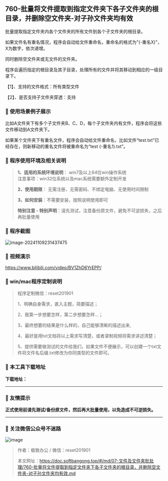 ## 760-批量将文件提取到指定文件夹下各子文件夹的根目录，并删除空文件夹-对子孙文件夹均有效

批量提取指定文件夹内各个文件夹的所有文件到各个子文件夹的根目录。

如果文件名有重名情况，程序会自动给文件重命名，重命名的格式为"(-重名X)"，X为数字，依次递增。

同时删除空文件夹或无文件的文件夹。 

程序会遍历指定的根目录及其子目录，处理所有的文件并将其移动到相应的一级目录下。

【1】、支持的文件格式：所有类型文件 

【2】、是否支持子文件夹穿透：支持

### 📑 使用场景例子展示
比如A文件夹下有多个子文件夹B、C、D，每个子文件夹内有文件，程序会将这些文件移动到A文件夹下。

如果某个文件夹下有重名文件，程序会自动给文件重命名，比如文件“test.txt”已经存在，则新移动的重名文件将被重命名为“test (-重名1).txt”。

### 📑 程序使用环境及相关说明

> **1、适用的系统环境说明**： win7及以上64位win操作系统  
> 注意事项：win32位系统以及mac系统需要额外定制开发  
>
> **2、使用期限**： 无需注册、无需密码、不绑定电脑、无使用时间限制  
>
> **3、如何安装**：不需要安装，按照说明使用即可  
>
> **特别注意 - 特别声明**：请先测试，注意备份原文件，避免不可逆损失，之后再批量使用

### 📑 程序截图

![image-20241109231437475](https://s2.loli.net/2024/11/09/wCYj8A31h4QraH2.png) 

### 📑 视频演示

https://www.bilibili.com/video/BV1ZhD6YrEPP/

### 📑 win/mac程序定制说明

> 程序定制微信：reset201901  
>
> 1、明确自身需求，直入主题，简要描述；
>
> 2、我第一步想要怎样，第二步想要怎样...； 
>
> 3、最终想要的结果是什么样的，自己能够清晰的描述出来,  
>
> 4、最好是用txt文档将以上需求写清楚，或者录制视频将需求讲述清楚；  
>
> 5、提供需要做测试的文件给我们，如果文件不便展示，可以创建一个txt文件将文件名后缀.txt修改为你同类型的文件即可。  

### 📑 本工具下载地址

**下载地址：**

------

### 📑 友情提示

**正式使用前请先测试/备份原文件，然后再大批量使用，以免造成不可逆损失。**

------

### 📑 关注微信公众号不迷路

![image](https://s2.loli.net/2024/11/02/tK9T7jxLcuv5rUk.png)

> 作者：极致办公  /  微信：reset201901
>
> 本文网址：https://doc.softbangong.top/#/md/07-文件及文件夹批处理/760-批量将文件提取到指定文件夹下各子文件夹的根目录，并删除空文件夹-对子孙文件夹均有效.md